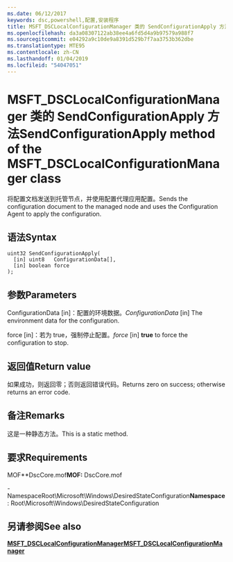 ```yaml
---
ms.date: 06/12/2017
keywords: dsc,powershell,配置,安装程序
title: MSFT_DSCLocalConfigurationManager 类的 SendConfigurationApply 方法
ms.openlocfilehash: da3a08307122ab38ee4a6fd5d4a9b97579a988f7
ms.sourcegitcommit: e04292a9c10de9a8391d529b7f7aa3753b362dbe
ms.translationtype: MTE95
ms.contentlocale: zh-CN
ms.lasthandoff: 01/04/2019
ms.locfileid: "54047051"
---
```

# <a name="sendconfigurationapply-method-of-the-msftdsclocalconfigurationmanager-class"></a><span data-ttu-id="c0163-103">MSFT_DSCLocalConfigurationManager 类的 SendConfigurationApply 方法</span><span class="sxs-lookup"><span data-stu-id="c0163-103">SendConfigurationApply method of the MSFT_DSCLocalConfigurationManager class</span></span>

<span data-ttu-id="c0163-104">将配置文档发送到托管节点，并使用配置代理应用配置。</span><span class="sxs-lookup"><span data-stu-id="c0163-104">Sends the configuration document to the managed node and uses the Configuration Agent to apply the configuration.</span></span>

## <a name="syntax"></a><span data-ttu-id="c0163-105">语法</span><span class="sxs-lookup"><span data-stu-id="c0163-105">Syntax</span></span>

```mof
uint32 SendConfigurationApply(
  [in] uint8   ConfigurationData[],
  [in] boolean force
);
```

## <a name="parameters"></a><span data-ttu-id="c0163-106">参数</span><span class="sxs-lookup"><span data-stu-id="c0163-106">Parameters</span></span>

<span data-ttu-id="c0163-107">ConfigurationData \[in\]：配置的环境数据。</span><span class="sxs-lookup"><span data-stu-id="c0163-107">*ConfigurationData* \[in\] The environment data for the configuration.</span></span>

<span data-ttu-id="c0163-108">force \[in\]：若为 true，强制停止配置。</span><span class="sxs-lookup"><span data-stu-id="c0163-108">*force* \[in\] **true** to force the configuration to stop.</span></span>

## <a name="return-value"></a><span data-ttu-id="c0163-109">返回值</span><span class="sxs-lookup"><span data-stu-id="c0163-109">Return value</span></span>

<span data-ttu-id="c0163-110">如果成功，则返回零；否则返回错误代码。</span><span class="sxs-lookup"><span data-stu-id="c0163-110">Returns zero on success; otherwise returns an error code.</span></span>

## <a name="remarks"></a><span data-ttu-id="c0163-111">备注</span><span class="sxs-lookup"><span data-stu-id="c0163-111">Remarks</span></span>

<span data-ttu-id="c0163-112">这是一种静态方法。</span><span class="sxs-lookup"><span data-stu-id="c0163-112">This is a static method.</span></span>

## <a name="requirements"></a><span data-ttu-id="c0163-113">要求</span><span class="sxs-lookup"><span data-stu-id="c0163-113">Requirements</span></span>

<span data-ttu-id="c0163-114">MOF\*\*DscCore.mof</span><span class="sxs-lookup"><span data-stu-id="c0163-114">**MOF:** DscCore.mof</span></span>

<span data-ttu-id="c0163-115">-NamespaceRoot\Microsoft\Windows\DesiredStateConfiguration</span><span class="sxs-lookup"><span data-stu-id="c0163-115">**Namespace**: Root\Microsoft\Windows\DesiredStateConfiguration</span></span>

## <a name="see-also"></a><span data-ttu-id="c0163-116">另请参阅</span><span class="sxs-lookup"><span data-stu-id="c0163-116">See also</span></span>

[<span data-ttu-id="c0163-117">**MSFT_DSCLocalConfigurationManager**</span><span class="sxs-lookup"><span data-stu-id="c0163-117">**MSFT_DSCLocalConfigurationManager**</span></span>](msft-dsclocalconfigurationmanager.md)